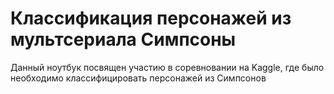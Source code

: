 # Классификация персонажей из мультсериала Симпсоны
Данный ноутбук посвящен участию в соревновании на Kaggle, где было необходимо классифицировать персонажей из Симпсонов
